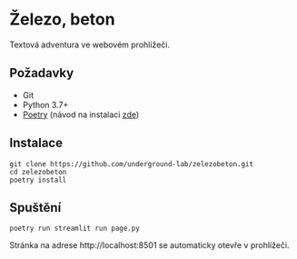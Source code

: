 # Železo, beton

Textová adventura ve webovém prohlížeči.

## Požadavky

- Git
- Python 3.7+
- [Poetry](https://github.com/python-poetry/poetry)
  (návod na instalaci [zde](https://python-poetry.org/docs/#installation))

## Instalace

```
git clone https://github.com/underground-lab/zelezobeton.git
cd zelezobeton
poetry install
```

## Spuštění

```
poetry run streamlit run page.py
```

Stránka na adrese http://localhost:8501 se automaticky otevře v prohlížeči.
